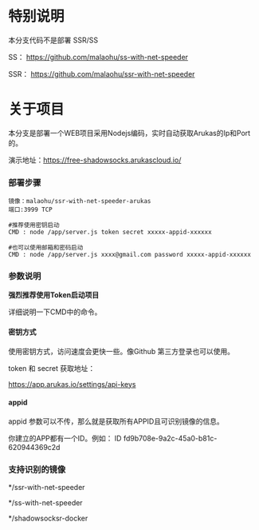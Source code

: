 # 特别说明

本分支代码不是部署 SSR/SS 

SS： https://github.com/malaohu/ss-with-net-speeder

SSR： https://github.com/malaohu/ssr-with-net-speeder


# 关于项目
本分支是部署一个WEB项目采用Nodejs编码，实时自动获取Arukas的Ip和Port的。

演示地址：https://free-shadowsocks.arukascloud.io/

### 部署步骤
```
镜像：malaohu/ssr-with-net-speeder-arukas
端口:3999 TCP

#推荐使用密钥启动
CMD : node /app/server.js token secret xxxxx-appid-xxxxxx

#也可以使用邮箱和密码启动
CMD : node /app/server.js xxxx@gmail.com password xxxxx-appid-xxxxxx

```

### 参数说明
**强烈推荐使用Token启动项目**

详细说明一下CMD中的命令。

#### 密钥方式

使用密钥方式，访问速度会更快一些。像Github 第三方登录也可以使用。

token 和 secret 获取地址：

https://app.arukas.io/settings/api-keys


#### appid

appid 参数可以不传，那么就是获取所有APPID且可识别镜像的信息。


你建立的APP都有一个ID。例如：
ID	fd9b708e-9a2c-45a0-b81c-620944369c2d



### 支持识别的镜像

*/ssr-with-net-speeder

*/ss-with-net-speeder

*/shadowsocksr-docker
